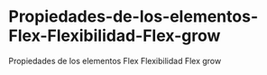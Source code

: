 # Propiedades-de-los-elementos-Flex-Flexibilidad-Flex-grow
Propiedades de los elementos Flex Flexibilidad Flex grow
